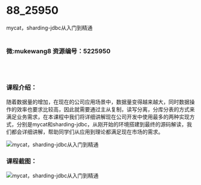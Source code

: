 # 88_25950
mycat，sharding-jdbc从入门到精通
<br/></br>
<h3>微:mukewang8 资源编号：5225950</h3>
<br/></br>
<h3>课程介绍：</h3>
<p>随着数据量的增加，在现在的公司应用场景中，数据量变得越来越大，同时数据操作的效率也要求比较高，因此就需要通过主从复制，读写分离，分库分表的方式来满足业务需求，在本课程中我们将详细讲解现在公司开发中使用最多的两种实现方式，分别是mycat和sharding-jdbc，从刚开始的环境搭建到最终的源码解读，我们都会详细讲解，帮助同学们从应用到理论都满足现在市场的需求。</p>
<p><img src="https://www.ko996.com/wp-content/uploads/img/2022/08/1-87-300x167.png" alt="mycat，sharding-jdbc从入门到精通"></p>
<div class="info-desc">
<h3>课程截图：</h3>
<p><img src="https://www.ko996.com/wp-content/uploads/img/2022/08/2-81.png" alt="mycat，sharding-jdbc从入门到精通"></p>


			
</div>
